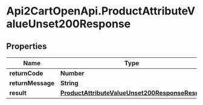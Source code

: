 # Api2CartOpenApi.ProductAttributeValueUnset200Response

## Properties

Name | Type | Description | Notes
------------ | ------------- | ------------- | -------------
**returnCode** | **Number** |  | [optional] 
**returnMessage** | **String** |  | [optional] 
**result** | [**ProductAttributeValueUnset200ResponseResult**](ProductAttributeValueUnset200ResponseResult.md) |  | [optional] 


